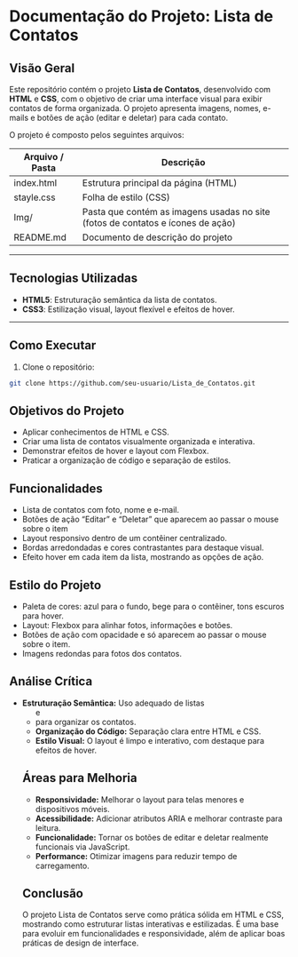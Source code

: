 # Documentação do Projeto: Lista de Contatos

## Visão Geral
Este repositório contém o projeto **Lista de Contatos**, desenvolvido com **HTML** e **CSS**, com o objetivo de criar uma interface visual para exibir contatos de forma organizada. O projeto apresenta imagens, nomes, e-mails e botões de ação (editar e deletar) para cada contato.

O projeto é composto pelos seguintes arquivos:

| Arquivo / Pasta | Descrição |
|-----------------|-----------|
| index.html      | Estrutura principal da página (HTML) |
| stayle.css      | Folha de estilo (CSS) |
| Img/            | Pasta que contém as imagens usadas no site (fotos de contatos e ícones de ação) |
| README.md       | Documento de descrição do projeto |

---

## Tecnologias Utilizadas
- **HTML5**: Estruturação semântica da lista de contatos.
- **CSS3**: Estilização visual, layout flexível e efeitos de hover.

---

## Como Executar
1. Clone o repositório:
```bash
git clone https://github.com/seu-usuario/Lista_de_Contatos.git
````

## Objetivos do Projeto
- Aplicar conhecimentos de HTML e CSS.
- Criar uma lista de contatos visualmente organizada e interativa.
- Demonstrar efeitos de hover e layout com Flexbox.
- Praticar a organização de código e separação de estilos.

## Funcionalidades
- Lista de contatos com foto, nome e e-mail.
- Botões de ação “Editar” e “Deletar” que aparecem ao passar o mouse sobre o item
- Layout responsivo dentro de um contêiner centralizado.
- Bordas arredondadas e cores contrastantes para destaque visual.
- Efeito hover em cada item da lista, mostrando as opções de ação.

## Estilo do Projeto
- Paleta de cores: azul para o fundo, bege para o contêiner, tons escuros para hover.
- Layout: Flexbox para alinhar fotos, informações e botões.
- Botões de ação com opacidade e só aparecem ao passar o mouse sobre o item.
- Imagens redondas para fotos dos contatos.

## Análise Crítica
- **Estruturação Semântica:** Uso adequado de listas <ul> e <li> para organizar os contatos.
- **Organização do Código:** Separação clara entre HTML e CSS.
- **Estilo Visual:** O layout é limpo e interativo, com destaque para efeitos de hover.

## Áreas para Melhoria
- **Responsividade:** Melhorar o layout para telas menores e dispositivos móveis.
- **Acessibilidade:** Adicionar atributos ARIA e melhorar contraste para leitura.
- **Funcionalidade:** Tornar os botões de editar e deletar realmente funcionais via JavaScript.
- **Performance:** Otimizar imagens para reduzir tempo de carregamento.

## Conclusão
O projeto Lista de Contatos serve como prática sólida em HTML e CSS, mostrando como estruturar listas interativas e estilizadas. É uma base para evoluir em funcionalidades e responsividade, além de aplicar boas práticas de design de interface.
